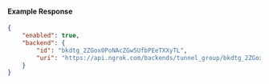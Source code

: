 <!-- Code generated for API Clients. DO NOT EDIT. -->

#### Example Response

```json
{
	"enabled": true,
	"backend": {
		"id": "bkdtg_2ZGox0PoNAcZGw5UfbPEeTXXyTL",
		"uri": "https://api.ngrok.com/backends/tunnel_group/bkdtg_2ZGox0PoNAcZGw5UfbPEeTXXyTL"
	}
}
```
